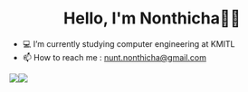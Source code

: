 <h1 align="center">Hello, I'm Nonthicha👋😄</h1>

* 💻 I’m currently studying computer engineering at KMITL
* 📫 How to reach me : nunt.nonthicha@gmail.com


<div style="display: flex; flex-direction: row; margin-bottom: 50px;">
 <img class="img" src="https://github-readme-stats.vercel.app/api/top-langs/?username=NuntNonthicha&theme=radical&layout=compact" />
 <img class="img" src="https://github-readme-stats.vercel.app/api?username=NuntNonthicha&show_icons=true&theme=radical" />
</div>
<!--
**NuntNonthicha/NuntNonthicha** is a ✨ _special_ ✨ repository because its `README.md` (this file) appears on your GitHub profile.

Here are some ideas to get you started:

- 🔭 I’m currently working on ...
- 🌱 I’m currently learning ...
- 👯 I’m looking to collaborate on ...
- 🤔 I’m looking for help with ...
- 💬 Ask me about ...
- 📫 How to reach me: ...
- 😄 Pronouns: ...
- ⚡ Fun fact: ...
-->
